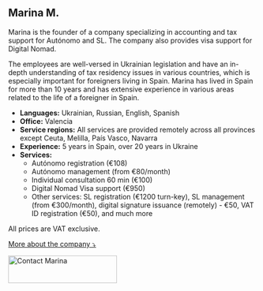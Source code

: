 ## Marina M.

Marina is the founder of a company specializing in accounting and tax support for Autónomo and SL. The company also
provides visa support for Digital Nomad.

The employees are well-versed in Ukrainian legislation and have an in-depth understanding of tax residency issues in
various countries, which is especially important for foreigners living in Spain. Marina has lived in Spain for more than
10 years and has extensive experience in various areas related to the life of a foreigner in Spain.

- **Languages:** Ukrainian, Russian, English, Spanish
- **Office:** Valencia
- **Service regions:** All services are provided remotely across all provinces except Ceuta, Melilla, País Vasco,
  Navarra
- **Experience:** 5 years in Spain, over 20 years in Ukraine
- **Services:**
    - Autónomo registration (€108)
    - Autónomo management (from €80/month)
    - Individual consultation 60 min (€100)
    - Digital Nomad Visa support (€950)
    - Other services: SL registration (€1200 turn-key), SL management (from €300/month), digital signature issuance
      (remotely) - €50, VAT ID registration (€50), and much more

All prices are VAT exclusive.

<a href="#" id="detailsLinkMarinaM" onclick="toggleDetailsMarinaM(); return false;">More about the company ⤵</a>

<div id="hiddenContentMarinaM" style="display: none; margin-top: 10px;">
<ul>
  <li><b>Team size:</b> Up to 5 employees</li>
  <li><b>Education:</b> 
    <ul>
      <li>Higher education degree in Economics from Ukraine, homologated in Spain.</li>
      <li>Master’s in Asesoría Fiscal from Universidad Católica Valencia</li>
      <li>INEAF business school accounting courses:
        <ul>
          <li>"Fiscal, Laboral, Contable y Mercantil"</li>
          <li>"Experto en Impuesto sobre la Renta de las Personas Físicas (IRPF) e Impuesto sobre el Patrimonio"</li>
          <li>"Fiscalidad y Trading de Criptomonedas"</li>
        </ul>
      </li>
    </ul>
  </li>
  <li><b>Digital certificate:</b> 
    The gestor submits reports using the client's certificate provided when registering the autónomo. A separate agreement is signed for the use of personal data, and there is insurance for the protection of clients' personal data.
  </li>
  <li><b>Liability:</b>
    <ul>
      <li>Insurance covering damages in case of gestor error (MAFRE Responsabilidad Civil Professional Policy/Spto 0972300000612 / 000 Date 29/09/2023)</li>
      <li>Insurance for data protection breaches (MAFRE Ciber On Autónomos y Pymes Policy/Spto 0472300000141 / 000 Date 29/09/2023)</li>
      <li>Annual company audit and employee training on client data protection rules (GESPREFOR S.L.)
        <ul>
          <li>Maintaining documentation for compliance with current data protection laws:</li>
          <li>ORGANIC LAW ON DATA PROTECTION AND DIGITAL RIGHTS GUARANTEES (LOPD-GDD)</li>
          <li>EU GENERAL DATA PROTECTION REGULATION (GDPR)</li>
          <li>LAW ON INFORMATION SOCIETY SERVICES AND ELECTRONIC COMMERCE (LSSI-CE)</li>
        </ul>
      </li>
    </ul>
  </li>
</ul>
</div>

<script>
  function toggleDetailsMarinaM() {
    const content = document.getElementById('hiddenContentMarinaM');
    const link = document.getElementById('detailsLinkMarinaM');
    if (content.style.display === 'none') {
      content.style.display = 'block';
      link.textContent = 'More about the company ⤴';
    } else {
      content.style.display = 'none';
      link.textContent = 'More about the company ⤵';
    }
  }
</script>

<div class="hs-cta-embed hs-cta-simple-placeholder hs-cta-embed-202426288377"
  style="max-width:100%; max-height:100%; width:220px;height:56px" data-hubspot-wrapper-cta-id="202426288377">
  <a href="https://cta-eu1.hubspot.com/web-interactives/public/v1/track/redirect?encryptedPayload=AVxigLK%2FrjCl2dUh8XHleOFOXE8tXTJQCXTPCwR1HVcPGwyYMp%2B1yHWXNQyLLYlY0kqEXicfwsoNr43vv2aPMzWYsIOH9QQgmt0Jvrq%2BigjeroBoLVs%3D&webInteractiveContentId=202426288377&portalId=145459200" target="_blank" rel="noopener" crossorigin="anonymous">
    <img alt="Contact Marina" loading="lazy" src="https://hubspot-no-cache-eu1-prod.s3.amazonaws.com/cta/default/145459200/interactive-202426288377.png" style="height: 100%; width: 100%; object-fit: fill"
      onerror="this.style.display='none'" />
  </a>
</div>

